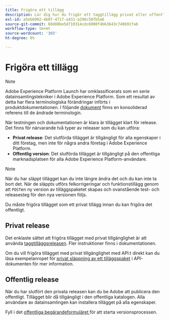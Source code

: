 ```yaml
---
title: Frigöra ett tillägg
description: Lär dig hur du frigör ett taggtillägg privat eller offentligt i Adobe Experience Platform.
exl-id: a5eb6902-4b0f-4717-a431-a290c50fb5a6
source-git-commit: 60d88be5d710314cdc6900f4b63643c740b91fa6
workflow-type: tm+mt
source-wordcount: '303'
ht-degree: 0%

---
```


# Frigöra ett tillägg

>[!NOTE]
>
>Adobe Experience Platform Launch har omklassificerats som en serie datainsamlingstekniker i Adobe Experience Platform. Som ett resultat av detta har flera terminologiska förändringar införts i produktdokumentationen. I följande [dokument](../../term-updates.md) finns en konsoliderad referens till de ändrade terminologin.

När testningen och dokumentationen är klara är tillägget klart för release. Det finns för närvarande två typer av releaser som du kan utföra:

- **Privat release**: Det slutförda tillägget är tillgängligt för alla egenskaper i ditt företag, men inte för några andra företag i Adobe Experience Platform.
- **Offentlig version**: Det slutförda tillägget är tillgängligt på den offentliga marknadsplatsen för alla Adobe Experience Platform-användare.

>[!NOTE]
>
>När du har släppt tillägget kan du inte längre ändra det och du kan inte ta bort det.  När de släppts utförs felkorrigeringar och funktionstillägg genom att `POST`en ny version av tilläggspaketet skapas och ovanstående test- och releasesteg för den nya versionen följs.

Du måste frigöra tillägget som ett privat tillägg innan du kan frigöra det offentligt.

## Privat release

Det enklaste sättet att frigöra tillägget med privat tillgänglighet är att använda [taggtilläggsreleasen](https://www.npmjs.com/package/@adobe/reactor-releaser). Fler instruktioner finns i dokumentationen.

Om du vill frigöra tillägget med privat tillgänglighet med API:t direkt kan du läsa exempelanropet för [privat släppning av ett tilläggspaket](../../api/endpoints/extension-packages.md/#private-release) i API-dokumenten för mer information.

## Offentlig release

När du har slutfört den privata releasen kan du be Adobe att publicera den offentligt.  Tillägget blir då tillgängligt i den offentliga katalogen. Alla användare av datainsamlingen kan installera tillägget på alla egenskaper.

Fyll i det [offentliga begärandeformuläret ](https://www.feedbackprogram.adobe.com/c/r/DCExtensionReleaseRequest) för att starta versionsprocessen.
